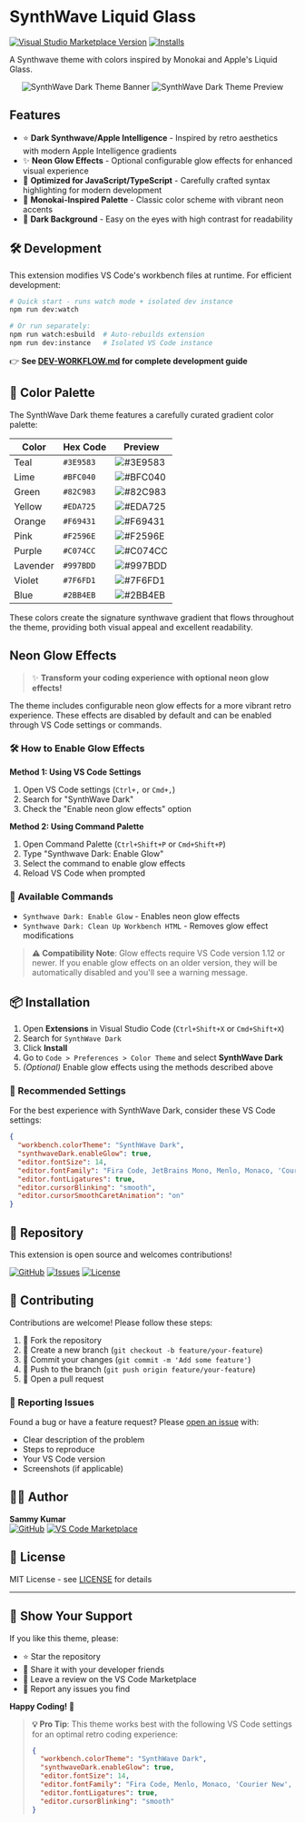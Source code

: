 # SynthWave Liquid Glass

[![Visual Studio Marketplace Version](https://img.shields.io/visual-studio-marketplace/v/SammyKumar.synthwave-dark-vscode)](https://marketplace.visualstudio.com/items?itemName=SammyKumar.synthwave-dark-vscode)
[![Installs](https://img.shields.io/visual-studio-marketplace/i/SammyKumar.synthwave-dark-vscode)](https://marketplace.visualstudio.com/items?itemName=SammyKumar.synthwave-dark-vscode)

A Synthwave theme with colors inspired by Monokai and Apple's Liquid Glass.

<div align="center" style="max-width: 850px; margin: 0 auto;">

![SynthWave Dark Theme Banner](https://imgur.com/g9wkh6F.png)
![SynthWave Dark Theme Preview](https://imgur.com/cdEyJRz.png)

</div>

## Features

- ⭐️ **Dark Synthwave/Apple Intelligence** - Inspired by retro aesthetics with modern Apple Intelligence gradients
- ✨ **Neon Glow Effects** - Optional configurable glow effects for enhanced visual experience
- 🚀 **Optimized for JavaScript/TypeScript** - Carefully crafted syntax highlighting for modern development
- 🎨 **Monokai-Inspired Palette** - Classic color scheme with vibrant neon accents
- 🌙 **Dark Background** - Easy on the eyes with high contrast for readability

## 🛠️ Development

This extension modifies VS Code's workbench files at runtime. For efficient development:

```bash
# Quick start - runs watch mode + isolated dev instance
npm run dev:watch

# Or run separately:
npm run watch:esbuild  # Auto-rebuilds extension
npm run dev:instance   # Isolated VS Code instance
```

👉 **See [DEV-WORKFLOW.md](./DEV-WORKFLOW.md) for complete development guide**

## 🎨 Color Palette

The SynthWave Dark theme features a carefully curated gradient color palette:

| Color    | Hex Code  | Preview                                                            |
| -------- | --------- | ------------------------------------------------------------------ |
| Teal     | `#3E9583` | ![#3E9583](https://via.placeholder.com/20x20/3E9583/000000?text=+) |
| Lime     | `#BFC040` | ![#BFC040](https://via.placeholder.com/20x20/BFC040/000000?text=+) |
| Green    | `#82C983` | ![#82C983](https://via.placeholder.com/20x20/82C983/000000?text=+) |
| Yellow   | `#EDA725` | ![#EDA725](https://via.placeholder.com/20x20/EDA725/000000?text=+) |
| Orange   | `#F69431` | ![#F69431](https://via.placeholder.com/20x20/F69431/000000?text=+) |
| Pink     | `#F2596E` | ![#F2596E](https://via.placeholder.com/20x20/F2596E/000000?text=+) |
| Purple   | `#C074CC` | ![#C074CC](https://via.placeholder.com/20x20/C074CC/000000?text=+) |
| Lavender | `#997BDD` | ![#997BDD](https://via.placeholder.com/20x20/997BDD/000000?text=+) |
| Violet   | `#7F6FD1` | ![#7F6FD1](https://via.placeholder.com/20x20/7F6FD1/000000?text=+) |
| Blue     | `#2BB4EB` | ![#2BB4EB](https://via.placeholder.com/20x20/2BB4EB/000000?text=+) |

These colors create the signature synthwave gradient that flows throughout the theme, providing both visual appeal and excellent readability.

## Neon Glow Effects

> ✨ **Transform your coding experience with optional neon glow effects!**

The theme includes configurable neon glow effects for a more vibrant retro experience. These effects are disabled by default and can be enabled through VS Code settings or commands.

### 🛠️ How to Enable Glow Effects

**Method 1: Using VS Code Settings**

1. Open VS Code settings (`Ctrl+,` or `Cmd+,`)
2. Search for "SynthWave Dark"
3. Check the "Enable neon glow effects" option

**Method 2: Using Command Palette**

1. Open Command Palette (`Ctrl+Shift+P` or `Cmd+Shift+P`)
2. Type "Synthwave Dark: Enable Glow"
3. Select the command to enable glow effects
4. Reload VS Code when prompted

### 🔧 Available Commands

- `Synthwave Dark: Enable Glow` - Enables neon glow effects
- `Synthwave Dark: Clean Up Workbench HTML` - Removes glow effect modifications

> **⚠️ Compatibility Note**: Glow effects require VS Code version 1.12 or newer. If you enable glow effects on an older version, they will be automatically disabled and you'll see a warning message.

## 📦 Installation

1. Open **Extensions** in Visual Studio Code (`Ctrl+Shift+X` or `Cmd+Shift+X`)
2. Search for `SynthWave Dark`
3. Click **Install**
4. Go to `Code > Preferences > Color Theme` and select **SynthWave Dark**
5. _(Optional)_ Enable glow effects using the methods described above

### 🎨 Recommended Settings

For the best experience with SynthWave Dark, consider these VS Code settings:

```json
{
  "workbench.colorTheme": "SynthWave Dark",
  "synthwaveDark.enableGlow": true,
  "editor.fontSize": 14,
  "editor.fontFamily": "Fira Code, JetBrains Mono, Menlo, Monaco, 'Courier New', monospace",
  "editor.fontLigatures": true,
  "editor.cursorBlinking": "smooth",
  "editor.cursorSmoothCaretAnimation": "on"
}
```

## 🔗 Repository

This extension is open source and welcomes contributions!

[![GitHub](https://img.shields.io/badge/GitHub-Repository-181717?style=for-the-badge&logo=github)](https://github.com/sammykumar/synthwave-dark-vscode)
[![Issues](https://img.shields.io/github/issues/sammykumar/synthwave-dark-vscode?style=for-the-badge)](https://github.com/sammykumar/synthwave-dark-vscode/issues)
[![License](https://img.shields.io/github/license/sammykumar/synthwave-dark-vscode?style=for-the-badge)](https://github.com/sammykumar/synthwave-dark-vscode/blob/main/LICENSE)

## 🤝 Contributing

Contributions are welcome! Please follow these steps:

1. 🍴 Fork the repository
2. 🌿 Create a new branch (`git checkout -b feature/your-feature`)
3. 💾 Commit your changes (`git commit -m 'Add some feature'`)
4. 🚀 Push to the branch (`git push origin feature/your-feature`)
5. 📝 Open a pull request

### 🐛 Reporting Issues

Found a bug or have a feature request? Please [open an issue](https://github.com/sammykumar/synthwave-dark-vscode/issues) with:

- Clear description of the problem
- Steps to reproduce
- Your VS Code version
- Screenshots (if applicable)

## 👨‍💻 Author

**Sammy Kumar**  
[![GitHub](https://img.shields.io/badge/GitHub-sammykumar-181717?style=flat-square&logo=github)](https://github.com/sammykumar)
[![VS Code Marketplace](https://img.shields.io/badge/VS%20Code-SammyKumar-007ACC?style=flat-square&logo=visual-studio-code)](https://marketplace.visualstudio.com/publishers/SammyKumar)

## 📄 License

MIT License - see [LICENSE](LICENSE) for details

---

## 🌟 Show Your Support

If you like this theme, please:

- ⭐ Star the repository
- 🔄 Share it with your developer friends
- 💬 Leave a review on the VS Code Marketplace
- 🐛 Report any issues you find

**Happy Coding! 🚀**

> **💡 Pro Tip**: This theme works best with the following VS Code settings for an optimal retro coding experience:
>
> ```json
> {
>   "workbench.colorTheme": "SynthWave Dark",
>   "synthwaveDark.enableGlow": true,
>   "editor.fontSize": 14,
>   "editor.fontFamily": "Fira Code, Menlo, Monaco, 'Courier New', monospace",
>   "editor.fontLigatures": true,
>   "editor.cursorBlinking": "smooth"
> }
> ```
